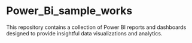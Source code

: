 # Power_Bi_sample_works
This repository contains a collection of Power BI reports and dashboards designed to provide insightful data visualizations and analytics.
